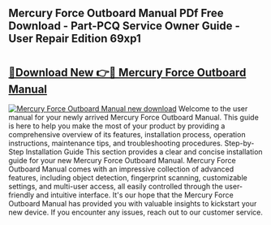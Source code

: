 ## Mercury Force Outboard Manual PDf Free Download - Part-PCQ Service Owner Guide - User Repair Edition 69xp1

# <h2><a href="http://bc67516.oget.top/?id=Mercury+Force+Outboard+Manual">🔗Download New 👉🔴 Mercury Force Outboard Manual</a></h2>

[![Mercury Force Outboard Manual new download](https://i.imgur.com/5g1atiW.png)](http://bc67516.oget.top/?id=Mercury+Force+Outboard+Manual)
Welcome to the user manual for your newly arrived Mercury Force Outboard Manual. This guide is here to help you make the most of your product by providing a comprehensive overview of its features, installation process, operation instructions, maintenance tips, and troubleshooting procedures. Step-by-Step Installation Guide This section provides a clear and concise installation guide for your new Mercury Force Outboard Manual. Mercury Force Outboard Manual comes with an impressive collection of advanced features, including object detection, fingerprint scanning, customizable settings, and multi-user access, all easily controlled through the user-friendly and intuitive interface. It's our hope that the Mercury Force Outboard Manual has provided you with valuable insights to kickstart your new device. If you encounter any issues, reach out to our customer service.
